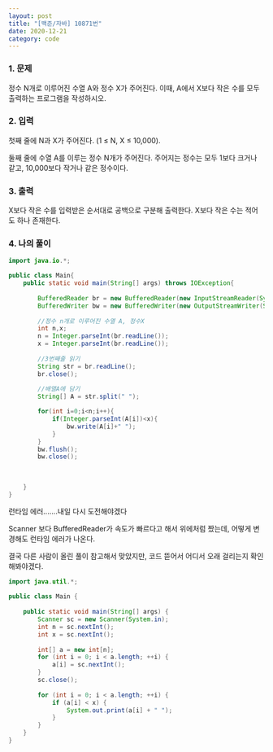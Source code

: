 ```yaml
---
layout: post
title: "[백준/자바] 10871번"
date: 2020-12-21
category: code
---
```


### 1. 문제

정수 N개로 이루어진 수열 A와 정수 X가 주어진다. 이때, A에서 X보다 작은 수를 모두 출력하는 프로그램을 작성하시오.


### 2. 입력

첫째 줄에 N과 X가 주어진다. (1 ≤ N, X ≤ 10,000). 

둘째 줄에 수열 A를 이루는 정수 N개가 주어진다. 주어지는 정수는 모두 1보다 크거나 같고, 10,000보다 작거나 같은 정수이다.


### 3. 출력

X보다 작은 수를 입력받은 순서대로 공백으로 구분해 출력한다. X보다 작은 수는 적어도 하나 존재한다.


### 4. 나의 풀이

````java
import java.io.*;

public class Main{
    public static void main(String[] args) throws IOException{
    
        BufferedReader br = new BufferedReader(new InputStreamReader(System.in));
        BufferedWriter bw = new BufferedWriter(new OutputStreamWriter(System.out));
        
        //정수 n개로 이루어진 수열 A, 정수X
        int n,x;
        n = Integer.parseInt(br.readLine());
        x = Integer.parseInt(br.readLine());
        
        //3번째줄 읽기
        String str = br.readLine();
        br.close();
        
        //배열A에 담기
        String[] A = str.split(" ");

        for(int i=0;i<n;i++){
            if(Integer.parseInt(A[i])<x){
                bw.write(A[i]+" ");
            }
        }
        bw.flush();
        bw.close();
        
        
        
    }
}

`````

런타임 에러.......내일 다시 도전해야겠다

Scanner 보다 BufferedReader가 속도가 빠르다고 해서 위에처럼 짰는데, 어떻게 변경해도 런타임 에러가 나온다.

결국 다른 사람이 올린 풀이 참고해서 맞았지만, 코드 뜯어서 어디서 오래 걸리는지 확인해봐야겠다.

````java
import java.util.*;
 
public class Main {
 
    public static void main(String[] args) {
        Scanner sc = new Scanner(System.in);
        int n = sc.nextInt();
        int x = sc.nextInt();
         
        int[] a = new int[n];
        for (int i = 0; i < a.length; ++i) {
            a[i] = sc.nextInt();
        }
        sc.close();
         
        for (int i = 0; i < a.length; ++i) {
            if (a[i] < x) {
                System.out.print(a[i] + " ");
            }
        }
    }
}
````
